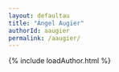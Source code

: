 ```yaml
---
layout: defaultau
title: "Ángel Augier"
authorId: aaugier
permalink: /aaugier/
---
```

{% include loadAuthor.html %}
<script>
    $(document).ready(function(){
        showAuthorBio('{{ page.authorId }}');
   });
</script>
